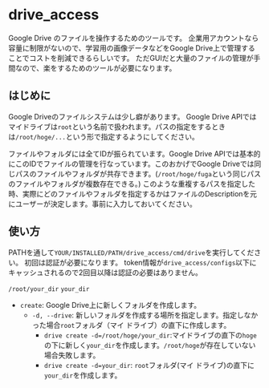 # drive_access
Google Drive のファイルを操作するためのツールです。
企業用アカウントなら容量に制限がないので、学習用の画像データなどをGoogle Drive上で管理することでコストを削減できるらしいです。
ただGUIだと大量のファイルの管理が手間なので、楽をするためのツールが必要になります。


## はじめに
Google Driveのファイルシステムは少し癖があります。
Google Drive APIではマイドライブは`root`という名前で扱われます。パスの指定をするときは`/root/hoge/...`という形で指定するようにしてください。

ファイルやフォルダには全てIDが振られています。Google Drive APIでは基本的にこのIDでファイルの管理を行なっています。このおかげでGoogle Driveでは同じパスのファイルやフォルダが共存できます。(`/root/hoge/fuga`という同じパスのファイルやフォルダが複数存在できる。)
このような重複するパスを指定した時、実際にどのファイルやフォルダを指定するかはファイルのDescriptionを元にユーザーが決定します。事前に入力しておいてください。



## 使い方 
PATHを通して`YOUR/INSTALLED/PATH/drive_access/cmd/drive`を実行してください。
初回は認証が必要になります。
token情報が`drive_access/configs`以下にキャッシュされるので2回目以降は認証の必要はありません。

`/root/your_dir`
`your_dir`

- `create`: Google Drive上に新しくフォルダを作成します。
  - `-d, --drive`: 新しいフォルダを作成する場所を指定します。指定しなかった場合`root`フォルダ（マイ ドライブ）の直下に作成します。
    - `drive create -d=/root/hoge/your_dir`:マイドライブの直下の`hoge`の下に新しく`your_dir`を作成します。`/root/hoge`が存在していない場合失敗します。
    - `drive create -d=your_dir`: `root`フォルダ(マイ ドライブ)の直下に`your_dir`を作成します。

